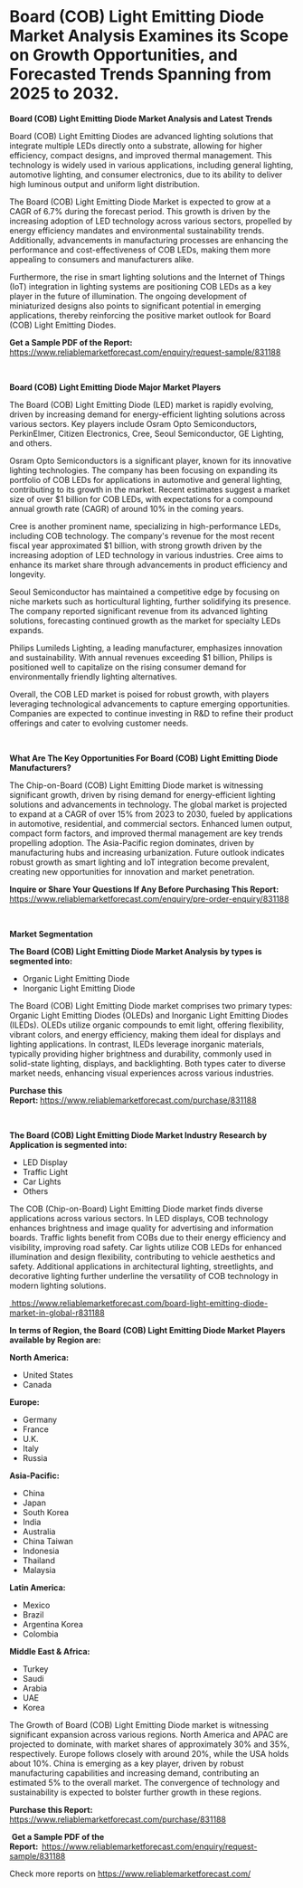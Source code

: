 <p><h1>Board (COB) Light Emitting Diode Market Analysis Examines its Scope on Growth Opportunities, and Forecasted Trends Spanning from 2025 to 2032.</h1></p><p><strong>Board (COB) Light Emitting Diode Market Analysis and Latest Trends</strong></p>
<p><p>Board (COB) Light Emitting Diodes are advanced lighting solutions that integrate multiple LEDs directly onto a substrate, allowing for higher efficiency, compact designs, and improved thermal management. This technology is widely used in various applications, including general lighting, automotive lighting, and consumer electronics, due to its ability to deliver high luminous output and uniform light distribution.</p><p>The Board (COB) Light Emitting Diode Market is expected to grow at a CAGR of 6.7% during the forecast period. This growth is driven by the increasing adoption of LED technology across various sectors, propelled by energy efficiency mandates and environmental sustainability trends. Additionally, advancements in manufacturing processes are enhancing the performance and cost-effectiveness of COB LEDs, making them more appealing to consumers and manufacturers alike.</p><p>Furthermore, the rise in smart lighting solutions and the Internet of Things (IoT) integration in lighting systems are positioning COB LEDs as a key player in the future of illumination. The ongoing development of miniaturized designs also points to significant potential in emerging applications, thereby reinforcing the positive market outlook for Board (COB) Light Emitting Diodes.</p></p>
<p><strong>Get a Sample PDF of the Report:&nbsp;</strong> <a href="https://www.reliablemarketforecast.com/enquiry/request-sample/831188?utm_campaign=2949&utm_medium=2&utm_source=Github&utm_content=ia&utm_term=25032025&utm_id=board-cob-light-emitting-diode">https://www.reliablemarketforecast.com/enquiry/request-sample/831188</a></p>
<p>&nbsp;</p>
<p><strong>Board (COB) Light Emitting Diode Major Market Players</strong></p>
<p><p>The Board (COB) Light Emitting Diode (LED) market is rapidly evolving, driven by increasing demand for energy-efficient lighting solutions across various sectors. Key players include Osram Opto Semiconductors, PerkinElmer, Citizen Electronics, Cree, Seoul Semiconductor, GE Lighting, and others.</p><p>Osram Opto Semiconductors is a significant player, known for its innovative lighting technologies. The company has been focusing on expanding its portfolio of COB LEDs for applications in automotive and general lighting, contributing to its growth in the market. Recent estimates suggest a market size of over $1 billion for COB LEDs, with expectations for a compound annual growth rate (CAGR) of around 10% in the coming years.</p><p>Cree is another prominent name, specializing in high-performance LEDs, including COB technology. The company's revenue for the most recent fiscal year approximated $1 billion, with strong growth driven by the increasing adoption of LED technology in various industries. Cree aims to enhance its market share through advancements in product efficiency and longevity.</p><p>Seoul Semiconductor has maintained a competitive edge by focusing on niche markets such as horticultural lighting, further solidifying its presence. The company reported significant revenue from its advanced lighting solutions, forecasting continued growth as the market for specialty LEDs expands.</p><p>Philips Lumileds Lighting, a leading manufacturer, emphasizes innovation and sustainability. With annual revenues exceeding $1 billion, Philips is positioned well to capitalize on the rising consumer demand for environmentally friendly lighting alternatives.</p><p>Overall, the COB LED market is poised for robust growth, with players leveraging technological advancements to capture emerging opportunities. Companies are expected to continue investing in R&D to refine their product offerings and cater to evolving customer needs.</p></p>
<p>&nbsp;</p>
<p><strong>What Are The Key Opportunities For Board (COB) Light Emitting Diode Manufacturers?</strong></p>
<p><p>The Chip-on-Board (COB) Light Emitting Diode market is witnessing significant growth, driven by rising demand for energy-efficient lighting solutions and advancements in technology. The global market is projected to expand at a CAGR of over 15% from 2023 to 2030, fueled by applications in automotive, residential, and commercial sectors. Enhanced lumen output, compact form factors, and improved thermal management are key trends propelling adoption. The Asia-Pacific region dominates, driven by manufacturing hubs and increasing urbanization. Future outlook indicates robust growth as smart lighting and IoT integration become prevalent, creating new opportunities for innovation and market penetration.</p></p>
<p><strong>Inquire or Share Your Questions If Any Before Purchasing This Report:</strong> <a href="https://www.reliablemarketforecast.com/enquiry/pre-order-enquiry/831188?utm_campaign=2949&utm_medium=2&utm_source=Github&utm_content=ia&utm_term=25032025&utm_id=board-cob-light-emitting-diode">https://www.reliablemarketforecast.com/enquiry/pre-order-enquiry/831188</a></p>
<p>&nbsp;</p>
<p><strong>Market Segmentation</strong></p>
<p><strong>The Board (COB) Light Emitting Diode Market Analysis by types is segmented into:</strong></p>
<p><ul><li>Organic Light Emitting Diode</li><li>Inorganic Light Emitting Diode</li></ul></p>
<p><p>The Board (COB) Light Emitting Diode market comprises two primary types: Organic Light Emitting Diodes (OLEDs) and Inorganic Light Emitting Diodes (ILEDs). OLEDs utilize organic compounds to emit light, offering flexibility, vibrant colors, and energy efficiency, making them ideal for displays and lighting applications. In contrast, ILEDs leverage inorganic materials, typically providing higher brightness and durability, commonly used in solid-state lighting, displays, and backlighting. Both types cater to diverse market needs, enhancing visual experiences across various industries.</p></p>
<p><strong>Purchase this Report:&nbsp;</strong><a href="https://www.reliablemarketforecast.com/purchase/831188?utm_campaign=2949&utm_medium=2&utm_source=Github&utm_content=ia&utm_term=25032025&utm_id=board-cob-light-emitting-diode">https://www.reliablemarketforecast.com/purchase/831188</a></p>
<p>&nbsp;</p>
<p><strong>The Board (COB) Light Emitting Diode Market Industry Research by Application is segmented into:</strong></p>
<p><ul><li>LED Display</li><li>Traffic Light</li><li>Car Lights</li><li>Others</li></ul></p>
<p><p>The COB (Chip-on-Board) Light Emitting Diode market finds diverse applications across various sectors. In LED displays, COB technology enhances brightness and image quality for advertising and information boards. Traffic lights benefit from COBs due to their energy efficiency and visibility, improving road safety. Car lights utilize COB LEDs for enhanced illumination and design flexibility, contributing to vehicle aesthetics and safety. Additional applications in architectural lighting, streetlights, and decorative lighting further underline the versatility of COB technology in modern lighting solutions.</p></p>
<p><a href="https://www.reliablemarketforecast.com/board-light-emitting-diode-market-in-global-r831188?utm_campaign=2949&utm_medium=2&utm_source=Github&utm_content=ia&utm_term=25032025&utm_id=board-cob-light-emitting-diode">&nbsp;https://www.reliablemarketforecast.com/board-light-emitting-diode-market-in-global-r831188</a></p>
<p><strong>In terms of Region, the Board (COB) Light Emitting Diode Market Players available by Region are:</strong></p>
<p>
    <p> <strong> North America: </strong>
        <ul>
            <li>United States</li>
            <li>Canada</li>
        </ul>
        </p> 
    <p> <strong> Europe: </strong>
        <ul>
            <li>Germany</li>
            <li>France</li>
            <li>U.K.</li>
            <li>Italy</li>
            <li>Russia</li>
        </ul>
        </p> 
    <p> <strong> Asia-Pacific: </strong>
        <ul>
            <li>China</li>
            <li>Japan</li>
            <li>South Korea</li>
            <li>India</li>
            <li>Australia</li>
            <li>China Taiwan</li>
            <li>Indonesia</li>
            <li>Thailand</li>
            <li>Malaysia</li>
        </ul>
        </p> 
    <p> <strong> Latin America: </strong>
        <ul>
            <li>Mexico</li>
            <li>Brazil</li>
            <li>Argentina Korea</li>
            <li>Colombia</li>
        </ul>
        </p> 
    <p> <strong> Middle East & Africa: </strong>
        <ul>
            <li>Turkey</li>
            <li>Saudi</li>
            <li>Arabia</li>
            <li>UAE</li>
            <li>Korea</li>
        </ul>
    </p>
    </p>
<p><p>The Growth of Board (COB) Light Emitting Diode market is witnessing significant expansion across various regions. North America and APAC are projected to dominate, with market shares of approximately 30% and 35%, respectively. Europe follows closely with around 20%, while the USA holds about 10%. China is emerging as a key player, driven by robust manufacturing capabilities and increasing demand, contributing an estimated 5% to the overall market. The convergence of technology and sustainability is expected to bolster further growth in these regions.</p></p>
<p><strong>Purchase this Report: </strong><a href="https://www.reliablemarketforecast.com/purchase/831188?utm_campaign=2949&utm_medium=2&utm_source=Github&utm_content=ia&utm_term=25032025&utm_id=board-cob-light-emitting-diode">https://www.reliablemarketforecast.com/purchase/831188</a></p>
<p>&nbsp;<strong>Get a Sample PDF of the Report:&nbsp;&nbsp;</strong><a href="https://www.reliablemarketforecast.com/enquiry/request-sample/831188?utm_campaign=2949&utm_medium=2&utm_source=Github&utm_content=ia&utm_term=25032025&utm_id=board-cob-light-emitting-diode">https://www.reliablemarketforecast.com/enquiry/request-sample/831188</a></p>
<p><strong></strong></p>
<p>Check more reports on <a href="https://www.reliablemarketforecast.com/?utm_campaign=2949&utm_medium=2&utm_source=Github&utm_content=ia&utm_term=25032025&utm_id=board-cob-light-emitting-diode">https://www.reliablemarketforecast.com/</a></p>